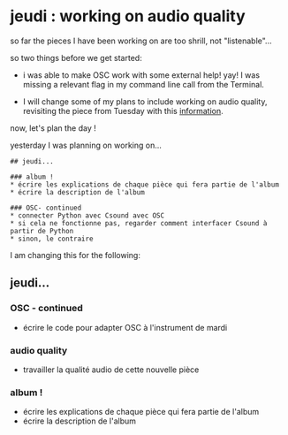 # jeudi : working on audio quality

so far the pieces I have been working on are too shrill, not "listenable"...

so two things before we get started:

- i was able to make OSC work with some external help! yay! I was missing a relevant flag in my command line call from the Terminal.

- I will change some of my plans to include working on audio quality, revisiting the piece from Tuesday with this [information](http://csoundjournal.com/2006summer/audio_quality_in_csound.html).

now, let's plan the day !

yesterday I was planning on working on...

    ## jeudi...

    ### album !
    * écrire les explications de chaque pièce qui fera partie de l'album
    * écrire la description de l'album

    ### OSC- continued
    * connecter Python avec Csound avec OSC
    * si cela ne fonctionne pas, regarder comment interfacer Csound à partir de Python
    * sinon, le contraire

I am changing this for the following:

## jeudi...

### OSC - continued
* écrire le code pour adapter OSC à l'instrument de mardi

### audio quality
* travailler la qualité audio de cette nouvelle pièce

### album !
* écrire les explications de chaque pièce qui fera partie de l'album
* écrire la description de l'album